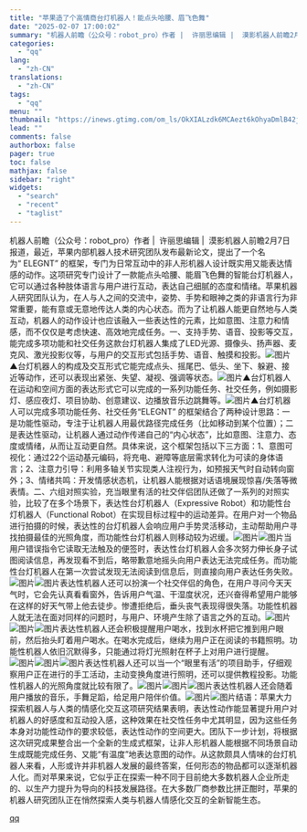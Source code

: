 ```yaml
---
title: "苹果造了个高情商台灯机器人！能点头哈腰、眉飞色舞"
date: "2025-02-07 17:00:02"
summary: "机器人前瞻（公众号：robot_pro）作者 |  许丽思编辑 |  漠影机器人前瞻2月7日报道，最..."
categories:
  - "qq"
lang:
  - "zh-CN"
translations:
  - "zh-CN"
tags:
  - "qq"
menu: ""
thumbnail: "https://inews.gtimg.com/om_ls/OkXIALzdk6MCAezt6kOhyaDmlB42jDecrUWUE9jtNb2-4AA_640360/0"
lead: ""
comments: false
authorbox: false
pager: true
toc: false
mathjax: false
sidebar: "right"
widgets:
  - "search"
  - "recent"
  - "taglist"
---
```


机器人前瞻（公众号：robot\_pro）作者 |  许丽思编辑 |  漠影机器人前瞻2月7日报道，最近，苹果内部机器人技术研究团队发布最新论文，提出了一个名为“ ELEGNT” 的框架，专门为日常互动中的非人形机器人设计既实用又能表达情感的动作。这项研究专门设计了一款能点头哈腰、能眉飞色舞的智能台灯机器人，它可以通过各种肢体语言与用户进行互动，表达自己细腻的态度和情绪。苹果机器人研究团队认为，在人与人之间的交流中，姿势、手势和眼神之类的非语言行为非常重要，能有意或无意地传达人类的内心状态。而为了让机器人能更自然地与人类互动，机器人的动作设计也应该融入一些表达性的元素，比如意图、注意力和情感，而不仅仅是考虑快速、高效地完成任务。一、支持手势、语音、投影等交互，能完成多项功能和社交任务这款台灯机器人集成了LED光源、摄像头、扬声器、麦克风、激光投影仪等，与用户的交互形式包括手势、语音、触摸和投影。![图片](https://inews.gtimg.com/om_bt/Ohu_TshuosM3-0Jycdrfji-V4mGpLgDuvN2ddz_k57skcAA/641)▲台灯机器人的构成及交互形式它能完成点头、摇尾巴、低头、坐下、躲避、接近等动作，还可以表现出紧张、失望、凝视、强调等状态。![图片](https://inews.gtimg.com/om_bt/O4CQeXNouxGVgTxZh6IWOb6zghULKOf5g0mBZdovmSaYIAA/641)▲台灯机器人在运动和空间方面的表达形式它可以完成的一系列功能任务、社交任务，例如摄影灯、感应夜灯、项目协助、创意建议、边播放音乐边跳舞等。![图片](https://inews.gtimg.com/om_bt/OW9YQnPAeOCOtBibPOSoXZxmSAResO4sKjmhsp1TlgS30AA/641)▲台灯机器人可以完成多项功能任务、社交任务“ELEGNT” 的框架结合了两种设计思路：一是功能性驱动，专注于让机器人用最优路径完成任务（比如移动到某个位置）；二是表达性驱动，让机器人通过动作传递自己的“内心状态”，比如意图、注意力、态度或情绪，从而让互动更自然。具体来说，这个框架包括以下三方面：1、意图可视化：通过22个运动基元编码，将充电、避障等底层需求转化为可读的身体语言；2、注意力引导：利用多轴关节实现类人注视行为，如预报天气时自动转向窗外；3、情绪共鸣：开发情感状态机，让机器人能根据对话语境展现惊喜/失落等微表情。二、六组对照实验，充当眼里有活的社交伴侣团队还做了一系列的对照实验，比较了在多个场景下，表达性台灯机器人（Expressive Robot）和功能性台灯机器人（Functional Robot）在实现目标过程中的运动差异。在用户对一个物品进行拍摄的时候，表达性的台灯机器人会响应用户手势灵活移动，主动帮助用户寻找拍摄最佳的光照角度，而功能性台灯机器人则移动较为迟缓。![图片](https://inews.gtimg.com/om_bt/GZABbP06wT0dqATctlcczX-SeOe6qaiIICB8G2SlSMSccAA/0)![图片](https://inews.gtimg.com/om_bt/G5Mq8APRO15fsJhmkYzf3x1e2rGzYzGFJFIk7hGvQfxu8AA/0)当用户错误指令它读取无法触及的便签时，表达性台灯机器人会多次努力伸长身子试图阅读信息，再发现看不到后，略带歉意地摇头向用户表达无法完成任务。而功能性台灯机器人在第一次尝试发现无法阅读到信息后，则直接向用户表达任务失败。![图片](https://inews.gtimg.com/om_bt/GZu3I_UPz2mvxdLH0MPKL1KOfkuijSDSJZ0k7r-GQChZ8AA/0)![图片](https://inews.gtimg.com/om_bt/GNPmZYljK2Ew408L7pjNKHqGQmiB0VEIx3MaYO8Ek9KQ0AA/0)表达性机器人还可以扮演一个社交伴侣的角色，在用户寻问今天天气时，它会先认真看看窗外，告诉用户气温、干湿度状况，还兴奋得希望用户能够在这样的好天气带上他去徒步。惨遭拒绝后，垂头丧气表现得很失落。功能性机器人就无法在面对同样的问题时，与用户、环境产生除了语言之外的互动。![图片](https://inews.gtimg.com/om_bt/G15ysuc_3u-diKowtjuibBPBbXrcVnFlL61UEd_5nyfQwAA/0)![图片](https://inews.gtimg.com/om_bt/GKbRl1uqGiLMVP0koSZU2xWn4Hlton3LSyuYYnyeXkOF0AA/0)![图片](https://inews.gtimg.com/om_bt/GwJYoPa4R0QJfNhe2hjoNH5bVZJUkYdw24iyBS07J1jSkAA/0)表达性机器人还会积极提醒用户喝水，找到水杯把它推到用户眼前，然后抬头盯着用户喝水。在喝水完成后，继续为用户正在阅读的书籍照明。功能性机器人依旧沉默得多，只能通过将灯光照射在杯子上对用户进行提醒。![图片](https://inews.gtimg.com/om_bt/GZu3I_UPz2mvxdLH0MPKL1KOfkuijSDSJZ0k7r-GQChZ8AA/0)![图片](https://inews.gtimg.com/om_bt/GFlOSosS6mZ_Nx63_uUOmimTuEAOtgenUhsM2nulnEqqAAA/0)![图片](https://inews.gtimg.com/om_bt/GVgU592aJLP-pxTNKG1FR3Uj5h7041gf5Rh_R3Sg5F1E8AA/0)表达性机器人还可以当一个“眼里有活”的项目助手，仔细观察用户正在进行的手工活动，主动变换角度进行照明，还可以提供教程投影。功能性机器人的光照角度就比较有限了。![图片](https://inews.gtimg.com/om_bt/G5klUFJzty0Pu0Q7TthCFIR_Y7HoZpNA7htRjbmcGCF9IAA/0)![图片](https://inews.gtimg.com/om_bt/GAudoUtHEHlfflw6tjWAm5wMu_kjcuIo7qUL1J5V9Gfv0AA/0)![图片](https://inews.gtimg.com/om_bt/GmNhK7hBhRIJDxhWQKT2ArEjKnI42h9NHOHR-axTnT-3MAA/0)表达性机器人还会随着用户播放的音乐，手舞足蹈，给足用户陪伴价值。![图片](https://inews.gtimg.com/om_bt/GIMGYz5fL6SVBEn1zMzqx0YRp6PwdTgtUo2kpRBvgwe78AA/0)![图片](https://inews.gtimg.com/om_bt/Gu62n5vYkExNQF3VMt730O-67RToDrXJ0LJJMyKPUncAYAA/0)结语：苹果大力探索机器人与人类的情感化交互这项研究结果表明，表达性动作能显著提升用户对机器人的好感度和互动投入感，这种效果在社交性任务中尤其明显，因为这些任务本身对功能性动作的要求较低，表达性动作的空间更大。团队下一步计划，将根据这次研究成果整合出一个全新的生成式框架，让非人形机器人能根据不同场景自动生成既能完成任务、又能“有温度”地表达意图的动作。从这款颇具人情味的台灯机器人来看，人形或许并非机器人发展的最终答案，任何形态的物品都可以逐渐机器人化。而对苹果来说，它似乎正在探索一种不同于目前绝大多数机器人企业所走的、以生产力提升为导向的科技发展路径。在大多数厂商参数比拼正酣时，苹果的机器人研究团队正在悄然探索人类与机器人情感化交互的全新智能生态。

[qq](https://new.qq.com/rain/a/20250207A06EU500)

